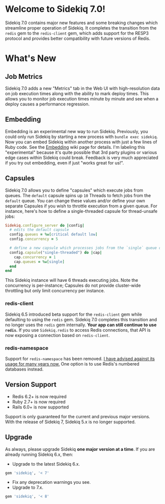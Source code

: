 # Welcome to Sidekiq 7.0!

Sidekiq 7.0 contains major new features and some breaking changes which streamline proper operation of Sidekiq.
It completes the transition from the `redis` gem to the `redis-client` gem, which adds support for the RESP3 protocol and provides better compatibility with future versions of Redis.

# What's New

## Job Metrics

Sidekiq 7.0 adds a new "Metrics" tab in the Web UI with high-resolution data on job execution times along with the ability to mark deploy times.
This allows you to monitor job execution times minute by minute and see when a deploy causes a performance regression.

## Embedding

Embedding is an experimental new way to run Sidekiq. Previously, you could only run Sidekiq by starting a new process with `bundle exec sidekiq`. Now you can embed Sidekiq within another process with just a few lines of Ruby code. See the [Embedding](/mperham/sidekiq/wiki/Embedding) wiki page for details. I'm labeling this "experimental" because it's quite possible that 3rd party plugins or various edge cases within Sidekiq could break. Feedback is very much appreciated if you try out embedding, even if just "works great for us!".

## Capsules

Sidekiq 7.0 allows you to define "capsules" which execute jobs from queues. The `default` capsule spins up `10` Threads to fetch jobs from the `default` queue. You can change these values and/or define your own separate Capsules if you wish to throttle execution from a given queue. For instance, here's how to define a single-threaded capsule for thread-unsafe jobs:

```ruby
Sidekiq.configure_server do |config|
  # edits the default capsule
  config.queues = %w[critical default low]
  config.concurrency = 5

  # define a new capsule which processes jobs from the `single` queue one at a time
  config.capsule("single-threaded") do |cap|
    cap.concurrency = 1
    cap.queues = %w[single]
  end
end
```

This Sidekiq instance will have 6 threads executing jobs. Note the concurrency is per-instance; Capsules do not provide cluster-wide throttling but only limit concurrency per instance.

### redis-client

Sidekiq 6.5 introduced beta support for the `redis-client` gem while defaulting to
using the `redis` gem. Sidekiq 7.0 completes this transition and no longer uses
the `redis` gem internally. **Your app can still continue to use `redis`.** If you use `Sidekiq.redis` to access Redis connections, that API is now exposing a connection based on `redis-client`.

### redis-namespace

Support for `redis-namespace` has been removed. [I have advised against its usage for many years now.](https://www.mikeperham.com/2017/04/10/migrating-from-redis-namespace/) One option is to use Redis's numbered databases instead.

## Version Support

- Redis 6.2+ is now required
- Ruby 2.7+ is now required
- Rails 6.0+ is now supported

Support is only guaranteed for the current and previous major versions. With the release of Sidekiq 7, Sidekiq 5.x is no longer supported.

## Upgrade

As always, please upgrade Sidekiq **one major version at a time**.
If you are already running Sidekiq 6.x, then:

* Upgrade to the latest Sidekiq 6.x.
```ruby
gem 'sidekiq', '< 7'
```
* Fix any deprecation warnings you see.
* Upgrade to 7.x.
```ruby
gem 'sidekiq', '< 8'
```
